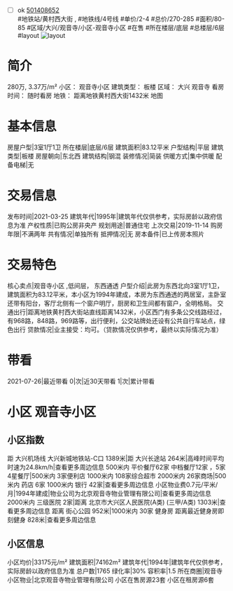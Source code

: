 - [ ] ok [501408652](https://bj.5i5j.com/ershoufang/501408652.html)  
 #地铁站/黄村西大街 ,  #地铁线/4号线
#单价/2-4 #总价/270-285 #面积/80-85   #区域/大兴/观音寺/小区-观音寺小区 #在售 #所在楼层/底层 #总楼层/6层 #layout 
![layout](http://image2a.5i5j.com/bdir/layout/852b1062fa1c45718db6f0d927d8f52f.jpg_P5.jpg) 
# 简介 
 280万,  3.37万/m² 
小区： 观音寺小区
建筑类型： 板楼
区域： 大兴 观音寺
看房时间： 随时看房
地铁： 距离地铁黄村西大街1432米 地图
# 基本信息 
 房屋户型|3室1厅1卫
所在楼层|底层/6层
建筑面积|83.12平米
户型结构|平层
建筑类型|板楼
房屋朝向|东北西
建筑结构|钢混
装修情况|简装
供暖方式|集中供暖
配备电梯|无
# 交易信息 
 发布时间|2021-03-25
建筑年代|1995年|建筑年代仅供参考，实际房龄以政府信息为准
产权性质|已购公房非央产
规划用途|普通住宅
上次交易|2019-11-14
购房年限|不满两年
共有情况|单独所有
抵押情况|无
房本备件|已上传房本照片
# 交易特色 
 核心卖点|观音寺小区 ,低间层， 东西通透
户型介绍|此房为东西北向3室1厅1卫，建筑面积为83.12平米，本小区为1994年建成，本房为东西通透的两居室，主卧室还带有阳台，客厅北侧有一个窗户明厅，厨房和卫生间都有窗户，全明格局。
交通出行|距离地铁黄村西大街站直线距离1432米，小区西门有多条公交线路经过，有968路，848路，969路等，出行便利，公交站牌处还设有公共自行车站点，绿色出行
贷款情况|业主接受：均可。（贷款情况仅供参考，最终以实际情况为准）
# 带看 
 2021-07-26|最近带看	 0|次|近30天带看	 1|次|累计带看
# 小区 观音寺小区
## 小区指数 
 距 大兴机场线 大兴新城地铁站-C口 1389米|距 大兴长途站 264米|高峰时间平均时速为24.8km/h|查看更多周边信息
500米内 平价餐厅62家
中档餐厅12家 ，5家4星餐厅|500米内 3家便利店
1000米内 108家综合超市
2000米内 26家商场|500米内 药店 6家
1000米内 银行 42家|查看更多周边信息
小区物业费0.7元/平米/月|1994年建成|物业公司为北京观音寺物业管理有限公司|查看更多周边信息
2000米内 三级医院 2家|距离 北京市大兴区人民医院(A类) (三甲/A类) 1303米|查看更多周边信息
距离 街心公园 952米|1000米内 30家 健身房
距离最近健身房即刻健身 828米|查看更多周边信息
## 小区信息 
 小区均价|33175元/m²
建筑面积|74162m²
建筑年代|1994年|建筑年代仅供参考，实际房龄以政府信息为准
总户数|1765
绿化率|30%
容积率|1.5
所在商圈|观音寺
小区物业|北京观音寺物业管理有限公司
小区在售房源23套
小区在租房源6套
